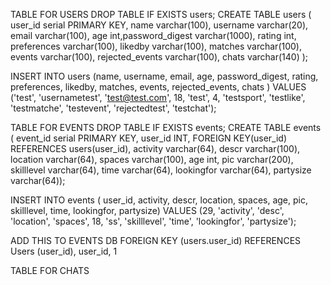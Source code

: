 TABLE FOR USERS
DROP TABLE IF EXISTS users; CREATE TABLE users ( user_id serial PRIMARY KEY, name varchar(100), username varchar(20), email varchar(100), age int,password_digest varchar(1000), rating int, preferences varchar(100), likedby varchar(100), matches varchar(100), events varchar(100), rejected_events varchar(100), chats varchar(140) );

INSERT INTO users (name, username, email, age, password_digest, rating, preferences, likedby, matches, events, rejected_events, chats    ) VALUES ('test', 'usernametest', 'test@test.com', 18, 'test', 4, 'testsport', 'testlike', 'testmatche', 'testevent', 'rejectedtest', 'testchat');


TABLE FOR EVENTS 
DROP TABLE IF EXISTS events; CREATE TABLE events ( event_id serial PRIMARY KEY, user_id INT, FOREIGN KEY(user_id) REFERENCES users(user_id), activity varchar(64), descr varchar(100), location varchar(64), spaces varchar(100), age int, pic varchar(200), skilllevel varchar(64), time varchar(64), lookingfor varchar(64), partysize varchar(64));

INSERT INTO events ( user_id, activity, descr, location, spaces, age, pic, skilllevel, time, lookingfor, partysize) VALUES (29, 'activity', 'desc', 'location', 'spaces', 18, 'ss', 'skilllevel', 'time', 'lookingfor', 'partysize');






ADD THIS TO EVENTS DB
FOREIGN KEY (users.user_id) REFERENCES Users (user_id),
 user_id,
 1

TABLE FOR CHATS 


